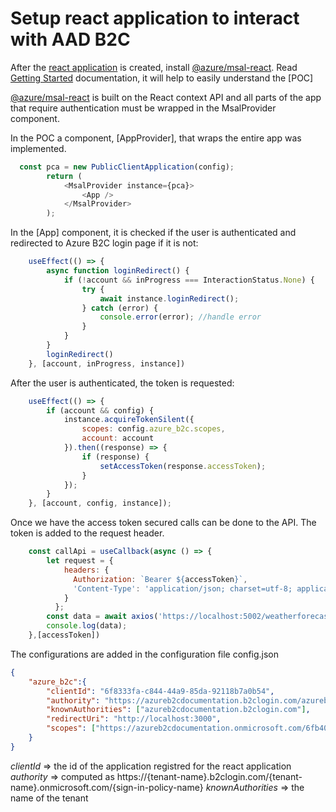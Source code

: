 # Setup react application to interact with AAD B2C

After the [react application](https://reactjs.org/docs/create-a-new-react-app.html) is created, install [@azure/msal-react](https://www.npmjs.com/package/@azure/msal-react).
Read [Getting Started](https://github.com/AzureAD/microsoft-authentication-library-for-js/blob/dev/lib/msal-react/docs/getting-started.md) documentation, it will help to easily understand the [POC]

[@azure/msal-react](https://www.npmjs.com/package/@azure/msal-react) is built on the React context API and all parts of the app that require authentication must be wrapped in the MsalProvider component. 

In the POC a component, [AppProvider], that wraps the entire app was implemented.
```javascript
  const pca = new PublicClientApplication(config);
        return (
            <MsalProvider instance={pca}>
                <App />
            </MsalProvider>
        );
```

In the [App] component, it is checked if the user is authenticated and redirected to Azure B2C login page if it is not: 
```javascript
    useEffect(() => {
        async function loginRedirect() {
            if (!account && inProgress === InteractionStatus.None) {
                try {
                    await instance.loginRedirect();
                } catch (error) {
                    console.error(error); //handle error
                }
            }
        }
        loginRedirect()
    }, [account, inProgress, instance])
```
After the user is authenticated, the token is requested:

```javascript
    useEffect(() => {
        if (account && config) {
            instance.acquireTokenSilent({
                scopes: config.azure_b2c.scopes,
                account: account
            }).then((response) => {
                if (response) {
                    setAccessToken(response.accessToken);
                }
            });
        }
    }, [account, config, instance]);
```

Once we have the access token secured calls can be done to the API. The token is added to the request header.
```javascript
    const callApi = useCallback(async () => {
        let request = {
            headers: {
              Authorization: `Bearer ${accessToken}`,
              'Content-Type': 'application/json; charset=utf-8; application/problem+json'
            }
          };
        const data = await axios('https://localhost:5002/weatherforecast',request);
        console.log(data);
    },[accessToken])
```

The configurations are added in the configuration file config.json
```json
{
    "azure_b2c":{
        "clientId": "6f8333fa-c844-44a9-85da-92118b7a0b54",
        "authority": "https://azureb2cdocumentation.b2clogin.com/azureb2cdocumentation.onmicrosoft.com/B2C_1_SignUpIn",
        "knownAuthorities": ["azureb2cdocumentation.b2clogin.com"],
        "redirectUri": "http://localhost:3000",
        "scopes": ["https://azureb2cdocumentation.onmicrosoft.com/6fb40fef-5d35-40bf-8dc3-b5d404de19f4/api.operations"]
    }
}
```
_clientId_  => the id  of the application registred for the react application
_authority_ => computed as https://{tenant-name}.b2clogin.com/{tenant-name}.onmicrosoft.com/{sign-in-policy-name}
_knownAuthorities_ => the name of the tenant 




